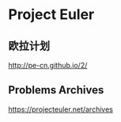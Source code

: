 # Project Euler

## 欧拉计划

http://pe-cn.github.io/2/

## Problems Archives

https://projecteuler.net/archives